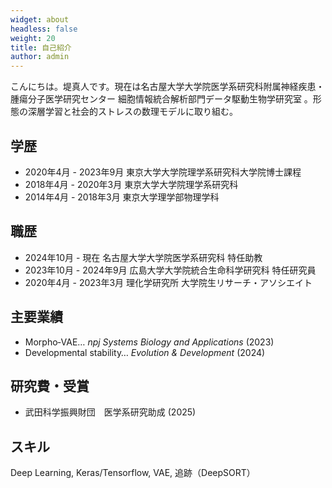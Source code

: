 ```yaml
---
widget: about
headless: false
weight: 20
title: 自己紹介
author: admin
---
```


<div id="about"></div>

こんにちは。堤真人です。現在は名古屋大学大学院医学系研究科附属神経疾患・腫瘍分子医学研究センター 
細胞情報統合解析部門データ駆動生物学研究室
。形態の深層学習と社会的ストレスの数理モデルに取り組む。

## 学歴
- 2020年4月 - 2023年9月  東京大学大学院理学系研究科大学院博士課程 
- 2018年4月 - 2020年3月  東京大学大学院理学系研究科 
- 2014年4月 - 2018年3月  東京大学理学部物理学科 

## 職歴
- 2024年10月 - 現在 名古屋大学大学院医学系研究科  特任助教 
- 2023年10月 - 2024年9月    広島大学大学院統合生命科学研究科    特任研究員 
- 2020年4月 - 2023年3月 理化学研究所 大学院生リサーチ・アソシエイト 

## 主要業績
- Morpho‑VAE… *npj Systems Biology and Applications* (2023)
- Developmental stability… *Evolution & Development* (2024)

## 研究費・受賞
- 武田科学振興財団　医学系研究助成 (2025)

## スキル
Deep Learning, Keras/Tensorflow, VAE, 追跡（DeepSORT）
